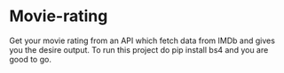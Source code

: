 # Movie-rating
Get your movie rating from an API which fetch data from IMDb and gives you the desire output.
To run this project do pip install bs4 and you are good to go.
